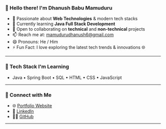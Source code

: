 ### 👋 Hello there! I'm Dhanush Babu Mamuduru

- 👀 Passionate about **Web Technologies** & modern tech stacks  
- 🌱 Currently learning **Java Full Stack Development**  
- 🤝 Open to collaborating on **technical** and **non-technical** projects  
- 📫 Reach me at: [mamudurudhanush6@gmail.com](mailto:mamudurudhanush6@gmail.com)  
- 😄 Pronouns: He / Him  
- ⚡ Fun Fact: I love exploring the latest tech trends & innovations 🌐  

---

### 🚀 Tech Stack I'm Learning
- Java • Spring Boot • SQL • HTML • CSS • JavaScript

---

### 🔗 Connect with Me
- 🌐 [Portfolio Website](https://dhanushbabu-portfolio.netlify.app/)
- 💼 [LinkedIn](https://www.linkedin.com/in/dhanush-babu-mamuduru-3863a2276)
- 🧑‍💻 [GitHub](https://github.com/dhanush-babu-M)

---

<!---
dhanush-babu-M/dhanush-babu-M is a ✨ special ✨ repository because its `README.md` (this file) appears on your GitHub profile.
You can click the Preview link to take a look at your changes.
--->
